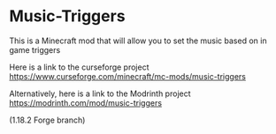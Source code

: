 # Music-Triggers
This is a Minecraft mod that will allow you to set the music based on in game triggers

Here is a link to the curseforge project https://www.curseforge.com/minecraft/mc-mods/music-triggers

Alternatively, here is a link to the Modrinth project https://modrinth.com/mod/music-triggers

(1.18.2 Forge branch)
